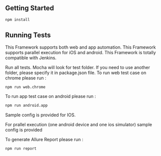## Getting Started

```sh
npm install
```

## Running Tests

This Framework supports both web and app automation.
This Framework supports parallel execution for iOS and android.
This Framework is totally compatible with Jenkins.

Run all tests. Mocha will look for test folder. If you need to use another folder, please specify it in package.json file.
To run web test case on chrome please run :

```sh
npm run web.chrome
```

To run app test case on android please run :

```sh
npm run android.app
```

Sample config is provided for IOS.

For prallel execution (one android device and one ios simulator) sample config is provided


To generate Allure Report please run :

```sh
npm run report
```
